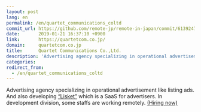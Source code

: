 ```yaml
---
layout: post
lang: en
permalink: /en/quartet_communications_coltd
commit_url: https://github.com/remote-jp/remote-in-japan/commit/6139247c5b5513d58e883ec7cd8338818fdf39c6
date:       2019-01-21 16:37:10 +0900
link:       https://quartetcom.co.jp/
domain:     quartetcom.co.jp
title:      Quartet Communications Co.,Ltd.
description: 'Advertising agency specializing in operational advertisement like listing ads. And also developing “Lisket” which is a SaaS for advertisers. In development division, some staffs are working remotely. (Hiring now)'
categories: 
redirect_from:
  - /en/quartet_communications_coltd
---
```


<p>Advertising agency specializing in operational advertisement like listing ads. And also developing <a href="https://lisket.jp/">“Lisket”</a> which is a SaaS for advertisers. In development division, some staffs are working remotely. <a href="https://quartetcom.co.jp/recruit/engineer/">(Hiring now)</a></p>
